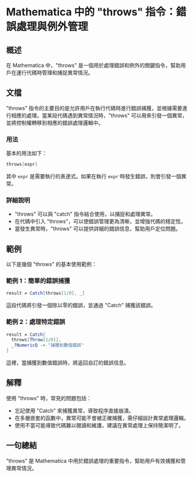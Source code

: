 <!--
Meta Description: # Mathematica 中的 "throws" 指令：錯誤處理與例外管理 ## 概述 在 Mathematica 中，"throws" 是一個用於處理錯誤和例外的關鍵指令，幫助用戶在運行代碼時管理和捕捉異常情況。 ## 文檔 "throws" 指令的主要目的是允許用戶在執行代碼時進行錯誤捕獲，並...
Meta Keywords: throws, mathematica, catch, expr, result
-->

# Mathematica 中的 "throws" 指令：錯誤處理與例外管理

## 概述
在 Mathematica 中，"throws" 是一個用於處理錯誤和例外的關鍵指令，幫助用戶在運行代碼時管理和捕捉異常情況。

## 文檔
"throws" 指令的主要目的是允許用戶在執行代碼時進行錯誤捕獲，並根據需要進行相應的處理。當某段代碼遇到異常情況時，"throws" 可以用來引發一個異常，並將控制權轉移到相應的錯誤處理邏輯中。

### 用法
基本的用法如下：
```mathematica
throws[expr]
```
其中 `expr` 是需要執行的表達式。如果在執行 `expr` 時發生錯誤，則會引發一個異常。

### 詳細說明
- "throws" 可以與 "catch" 指令結合使用，以捕捉和處理異常。
- 在代碼中引入 "throws"，可以使錯誤管理更為清晰，並增強代碼的穩定性。
- 當發生異常時，"throws" 可以提供詳細的錯誤信息，幫助用戶定位問題。

## 範例
以下是幾個 "throws" 的基本使用範例：

### 範例 1：簡單的錯誤捕獲
```mathematica
result = Catch[throws[1/0], _]
```
這段代碼將引發一個除以零的錯誤，並通過 "Catch" 捕獲該錯誤。

### 範例 2：處理特定錯誤
```mathematica
result = Catch[
  throws[Throw[1/0]],
  _?NumericQ -> "捕獲到數值錯誤"
]
```
這裡，當捕獲到數值錯誤時，將返回自訂的錯誤信息。

## 解釋
使用 "throws" 時，常見的問題包括：
- 忘記使用 "Catch" 來捕獲異常，導致程序直接崩潰。
- 在多層嵌套的函數中，異常可能不會被正確捕獲，需仔細設計異常處理邏輯。
- 使用不當可能導致代碼難以閱讀和維護，建議在異常處理上保持簡潔明了。

## 一句總結
"throws" 是 Mathematica 中用於錯誤處理的重要指令，幫助用戶有效捕獲和管理異常情況。